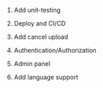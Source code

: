 1. Add unit-testing
1. Deploy and CI/CD


1. Add cancel upload
1. Authentication/Authorization
1. Admin panel
1. Add language support